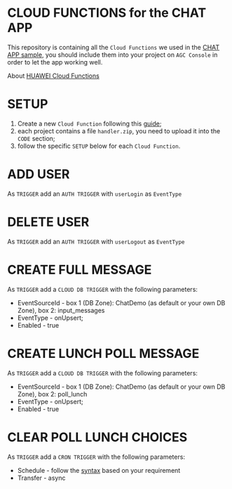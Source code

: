 # CLOUD FUNCTIONS for the CHAT APP

This repository is containing all the `Cloud Functions` we used in the [CHAT APP sample](https://github.com/FStranieri/CloudySamples), you should include them into your project on `AGC Console` in order to let the app working well. 

About [HUAWEI Cloud Functions](https://developer.huawei.com/consumer/en/doc/development/AppGallery-connect-Guides/agc-cloudfunction-guidancen-0000001324585185)

# SETUP

1) Create a new `Cloud Function` following this [guide](https://developer.huawei.com/consumer/en/doc/development/AppGallery-connect-Guides/agc-cloudfunction-create-0000001058511532);
2) each project contains a file `handler.zip`, you need to upload it into the `CODE` section;
3) follow the specific `SETUP` below for each `Cloud Function`.

# ADD USER

As `TRIGGER` add an `AUTH TRIGGER` with `userLogin` as `EventType`

# DELETE USER

As `TRIGGER` add an `AUTH TRIGGER` with `userLogout` as `EventType`

# CREATE FULL MESSAGE

As `TRIGGER` add a `CLOUD DB TRIGGER` with the following parameters:
- EventSourceId - box 1 (DB Zone): ChatDemo (as default or your own DB Zone), box 2: input_messages
- EventType - onUpsert;
- Enabled - true

# CREATE LUNCH POLL MESSAGE

As `TRIGGER` add a `CLOUD DB TRIGGER` with the following parameters:
- EventSourceId - box 1 (DB Zone): ChatDemo (as default or your own DB Zone), box 2: poll_lunch
- EventType - onUpsert;
- Enabled - true

# CLEAR POLL LUNCH CHOICES

As `TRIGGER` add a `CRON TRIGGER` with the following parameters:
- Schedule - follow the [syntax](https://developer.huawei.com/consumer/en/doc/development/AppGallery-connect-Guides/agc-cloudfunction-crontrigger-0000001301347480) based on your requirement
- Transfer - async
